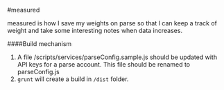 #measured

measured is how I save my weights on parse so that I can keep a track of weight and take some interesting notes when data increases.

####Build mechanism
 1. A file /scripts/services/parseConfig.sample.js should be updated with API keys for a parse account. This file should be renamed to parseConfig.js
 2. `grunt` will create a build in `/dist` folder.
